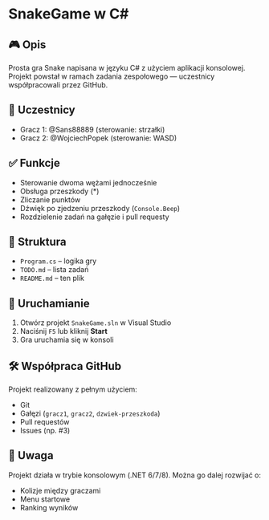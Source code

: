 ﻿# SnakeGame w C#

## 🎮 Opis
Prosta gra Snake napisana w języku C# z użyciem aplikacji konsolowej. Projekt powstał w ramach zadania zespołowego — uczestnicy współpracowali przez GitHub.

## 👥 Uczestnicy
- Gracz 1: @Sans88889 (sterowanie: strzałki)
- Gracz 2: @WojciechPopek (sterowanie: WASD)

## ✅ Funkcje
- Sterowanie dwoma wężami jednocześnie
- Obsługa przeszkody (*)
- Zliczanie punktów
- Dźwięk po zjedzeniu przeszkody (`Console.Beep`)
- Rozdzielenie zadań na gałęzie i pull requesty

## 📂 Struktura
- `Program.cs` – logika gry
- `TODO.md` – lista zadań
- `README.md` – ten plik

## 🔧 Uruchamianie
1. Otwórz projekt `SnakeGame.sln` w Visual Studio
2. Naciśnij `F5` lub kliknij **Start**
3. Gra uruchamia się w konsoli

## 🛠️ Współpraca GitHub
Projekt realizowany z pełnym użyciem:
- Git
- Gałęzi (`gracz1`, `gracz2`, `dzwiek-przeszkoda`)
- Pull requestów
- Issues (np. #3)

## 📌 Uwaga
Projekt działa w trybie konsolowym (.NET 6/7/8). Można go dalej rozwijać o:
- Kolizje między graczami
- Menu startowe
- Ranking wyników
